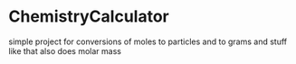 # ChemistryCalculator
simple project for conversions of moles to particles and to grams and stuff like that
also does molar mass
